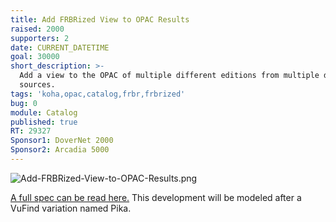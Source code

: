 ```yaml
---
title: Add FRBRized View to OPAC Results
raised: 2000
supporters: 2
date: CURRENT_DATETIME
goal: 30000
short_description: >-
  Add a view to the OPAC of multiple different editions from multiple different
  sources.
tags: 'koha,opac,catalog,frbr,frbrized'
bug: 0
module: Catalog
published: true
RT: 29327
Sponsor1: DoverNet 2000
Sponsor2: Arcadia 5000
---
```


![Add-FRBRized-View-to-OPAC-Results.png]({{site.baseurl}}/source/images/Add-FRBRized-View-to-OPAC-Results.png)

[A full spec can be read here.](http://web.archive.org/web/20151029045058/http://devs.bywatersolutions.com/wp-content/uploads/2015/09/FRBR.pdf)
This development will be modeled after a VuFind variation named Pika.
